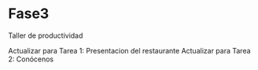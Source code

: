 # Fase3
Taller de productividad

Actualizar para Tarea 1: Presentacion del restaurante
Actualizar para Tarea 2: Conócenos
